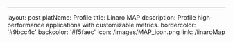 ---
layout: post
platName: Profile
title: Linaro MAP
description: Profile high-performance applications with customizable metrics.
bordercolor: '#9bcc4c'
backcolor: '#f5faec'
icon: /images/MAP_icon.png
link: /linaroMap